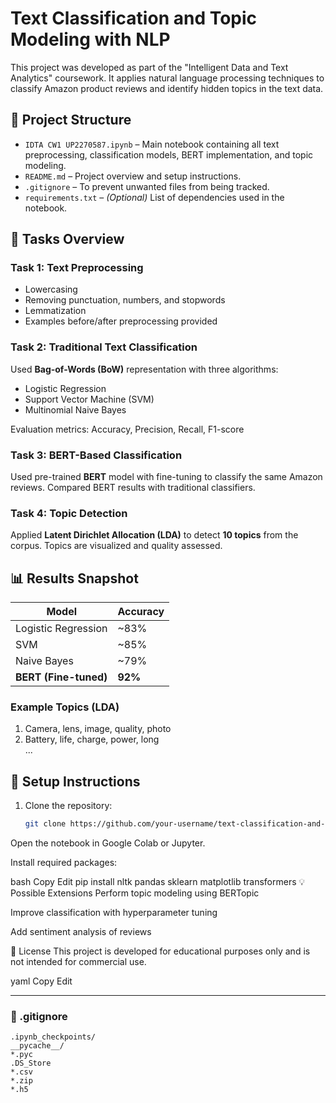 # Text Classification and Topic Modeling with NLP

This project was developed as part of the "Intelligent Data and Text Analytics" coursework. It applies natural language processing techniques to classify Amazon product reviews and identify hidden topics in the text data.

## 📁 Project Structure

- `IDTA CW1 UP2270587.ipynb` – Main notebook containing all text preprocessing, classification models, BERT implementation, and topic modeling.
- `README.md` – Project overview and setup instructions.
- `.gitignore` – To prevent unwanted files from being tracked.
- `requirements.txt` – *(Optional)* List of dependencies used in the notebook.

## 📝 Tasks Overview

### Task 1: Text Preprocessing
- Lowercasing
- Removing punctuation, numbers, and stopwords
- Lemmatization
- Examples before/after preprocessing provided

### Task 2: Traditional Text Classification
Used **Bag-of-Words (BoW)** representation with three algorithms:
- Logistic Regression  
- Support Vector Machine (SVM)  
- Multinomial Naive Bayes

Evaluation metrics: Accuracy, Precision, Recall, F1-score

### Task 3: BERT-Based Classification
Used pre-trained **BERT** model with fine-tuning to classify the same Amazon reviews. Compared BERT results with traditional classifiers.

### Task 4: Topic Detection
Applied **Latent Dirichlet Allocation (LDA)** to detect **10 topics** from the corpus. Topics are visualized and quality assessed.

## 📊 Results Snapshot

| Model                  | Accuracy |
|------------------------|----------|
| Logistic Regression    | ~83%     |
| SVM                    | ~85%     |
| Naive Bayes            | ~79%     |
| **BERT (Fine-tuned)**  | **92%**  |

### Example Topics (LDA)
1. Camera, lens, image, quality, photo  
2. Battery, life, charge, power, long  
...

## 🔧 Setup Instructions

1. Clone the repository:
   ```bash
   git clone https://github.com/your-username/text-classification-and-topic-modeling-nlp.git
Open the notebook in Google Colab or Jupyter.

Install required packages:

bash
Copy
Edit
pip install nltk pandas sklearn matplotlib transformers
💡 Possible Extensions
Perform topic modeling using BERTopic

Improve classification with hyperparameter tuning

Add sentiment analysis of reviews

🧾 License
This project is developed for educational purposes only and is not intended for commercial use.

yaml
Copy
Edit

---

### 🛑 .gitignore

```gitignore
.ipynb_checkpoints/
__pycache__/
*.pyc
.DS_Store
*.csv
*.zip
*.h5

